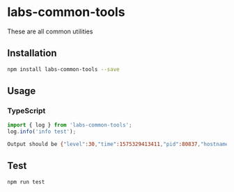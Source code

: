 # labs-common-tools

These are all common utilities

## Installation

```sh
npm install labs-common-tools --save
```

## Usage

### TypeScript

```typescript
import { log } from 'labs-common-tools';
log.info('info test');
```

```sh
Output should be {"level":30,"time":1575329413411,"pid":80837,"hostname":"MBP-DE-MOHAMED","msg":"info test","v":1}
```

## Test

```sh
npm run test
```

